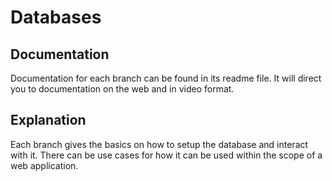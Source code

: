 # Databases 

## Documentation
Documentation for each branch can be found in its readme file. It will direct you to documentation on the web and in video format.

## Explanation
Each branch gives the basics on how to setup the database and interact with it. There can be use cases for how it can be used within the scope of a web application.
